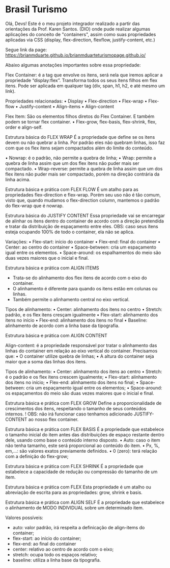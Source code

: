 # Brasil Turismo
 Olá, Devs! Este é o meu projeto integrador realizado a partir das orientações da Prof. Karen Santos. (DIO) onde pude realizar algumas aplicações do conceito de "containers", assim como suas propriedades aplicadas via CSS (display, flex-direction, flexflow, justify-content, etc.)
 
 Segue link da page: https://brianmduarte.github.io/brianmduarteturismopage.github.io/

 Abaixo algumas anotações importantes sobre essa propriedade:

Flex Container: é a tag que envolve os itens, será nela que iremos aplicar a propriedade “display:flex”. Transforma todos os seus itens filhos em flex itens. Pode ser aplicada em qualquer tag (div, span, h1, h2, e até mesmo um link).

Propriedades relacionadas:
•	Display
•	Flex-direction
•	Flex-wrap
•	Flex-flow
•	Justify-content
•	Align-items
•	Align-content

Flex Item: São os elementos filhos diretos do Flex Container. E também podem se tornar flex container.
•	Flex-grow, flex-basis, flex-shrink, flex, order e align-self.

Estrutura básica do FLEX WRAP
É a propriedade que define se os itens devem ou não quebrar a linha.
Por padrão eles não quebram linhas, isso faz com que os flex itens sejam compactados além do limite do conteúdo.

•	Nowrap: é o padrão, não permite a quebra de linha;
•	Wrap: permite a quebra de linha assim que um dos flex itens não puder mais ser compactado.
•	Wrap-reverse: permite a quebra de linha assim que um dos flex itens não puder mais ser compactado, porém na direção contrária da linha acima.


Estrutura básica e prática com FLEX FLOW
É um atalho para as propriedades flex-direction e flex-wrap.
Porém seu uso não é tão comum, visto que, quando mudamos o flex-direction column, mantemos o padrão do flex-wrap que é nowrap.

Estrutura básica do JUSTIFY CONTENT
Essa propriedade vai se encarregar de alinhar os itens dentro do container de acordo com a direção pretendida e tratar da distribuição de espaçamento entre eles.
OBS: caso seus itens esteja ocupando 100% de todo o container, ela não se aplica.

Variações:
•	Flex-start: início do container
•	Flex-end: final do container
•	Center: ao centro do container
•	Space-between: cria um espaçamento igual entre os elementos.
•	Space-around: os espalhamentos do meio são duas vezes maiores que o inicial e final.

Estrutura básica e prática com ALIGN ITEMS
- Trata-se do alinhamento dos flex itens de acordo com o eixo do container. 
- O alinhamento é diferente para quando os itens estão em colunas ou linhas.
- Também permite o alinhamento central no eixo vertical. 

Tipos de alinhamento:
•	Center: alinhamento dos itens no centro
•	Stretch: padrão, e os flex itens cresçam igualmente
•	Flex-start: alinhamento dos itens no início
•	Flex-end: alinhamento dos itens no final
•	Baseline: alinhamento de acordo com a linha base da tipografia.

Estrutura básica e prática com ALIGN CONTENT

Align-content: é a propriedade responsável por tratar o alinhamento das linhas do container em relação ao eixo vertical do container.
Precisamos que: 
•	O container utilize quebra de linhas;
•	A altura do container seja maior que a soma das linhas dos itens.

Tipos de alinhamento:
•	Center: alinhamento dos itens ao centro
•	Stretch: é o padrão e os flex itens crescem igualmente;
•	Flex-start: alinhamento dos itens no início;
•	Flex-end: alinhamento dos itens no final;
•	Space-between: cria um espaçamento igual entre os elementos;
•	Space-around: os espaçamentos do meio são duas vezes maiores que o inicial e final.


Estrutura básica e prática com FLEX GROW
Define a proporcionalidade de crescimentos dos itens, respeitando o tamanho de seus conteúdos internos.
! OBS: não irá funcionar caso tenhamos adicionado JUSTIFY-CONTENT ao nosso flex container.


Estrutura básica e prática com FLEX BASIS
É a propriedade que estabelece o tamanho inicial do item antes das distribuições de espaço restante dentro dele, usando como base o conteúdo interno disposto.
•	Auto: caso o item não tenha tamanho, este será proporcional ao conteúdo do item.
•	Px, %, em,...: são valores exatos previamente definidos.
•	0 (zero): terá relação com a definição do flex-grow;

Estrutura básica e prática com FLEX SHRINK
É a propriedade que estabelece a capacidade de redução ou compressão do tamanho de um item.

Estrutura básica e prática com FLEX
Esta propriedade é um atalho ou abreviação de escrita para as propriedades: grow, shrink e basis.

Estrutura básica e prática com ALIGN SELF
É a propriedade que estabelece o alinhamento de MODO INDIVIDUAL sobre um determinado item.

Valores possíveis: 
- auto: valor padrão, irá respeita a definicação de align-items do container;
- flex-start: ao início do container;
- flex-end: ao final do container
- center: relativo ao centro de acordo com o eixo;
- stretch: ocupa todo os espaços relativo;
- baseline: utiliza a linha base da tipografia.
